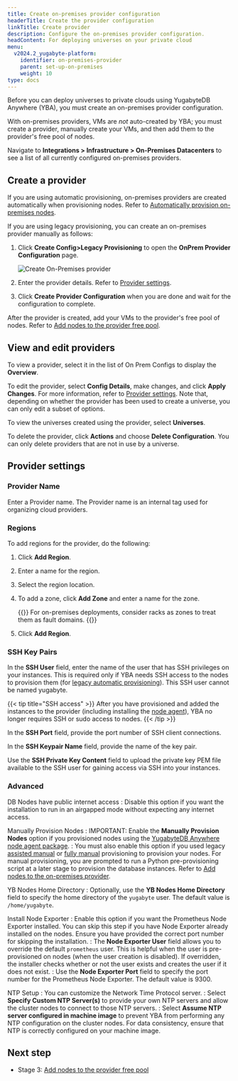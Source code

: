 ```yaml
---
title: Create on-premises provider configuration
headerTitle: Create the provider configuration
linkTitle: Create provider
description: Configure the on-premises provider configuration.
headContent: For deploying universes on your private cloud
menu:
  v2024.2_yugabyte-platform:
    identifier: on-premises-provider
    parent: set-up-on-premises
    weight: 10
type: docs
---
```


Before you can deploy universes to private clouds using YugabyteDB Anywhere (YBA), you must create an on-premises provider configuration.

With on-premises providers, VMs are _not_ auto-created by YBA; you must create a provider, manually create your VMs, and then add them to the provider's free pool of nodes.

Navigate to **Integrations > Infrastructure > On-Premises Datacenters** to see a list of all currently configured on-premises providers.

## Create a provider

If you are using automatic provisioning, on-premises providers are created automatically when provisioning nodes. Refer to [Automatically provision on-premises nodes](../../prepare/server-nodes-software/software-on-prem/).

If you are using legacy provisioning, you can create an on-premises provider manually as follows:

1. Click **Create Config>Legacy Provisioning** to open the **OnPrem Provider Configuration** page.

    ![Create On-Premises provider](/images/yb-platform/config/yba-onp-config-create.png)

1. Enter the provider details. Refer to [Provider settings](#provider-settings).

1. Click **Create Provider Configuration** when you are done and wait for the configuration to complete.

After the provider is created, add your VMs to the provider's free pool of nodes. Refer to [Add nodes to the provider free pool](../on-premises-nodes/).

## View and edit providers

To view a provider, select it in the list of On Prem Configs to display the **Overview**.

To edit the provider, select **Config Details**, make changes, and click **Apply Changes**. For more information, refer to [Provider settings](#provider-settings). Note that, depending on whether the provider has been used to create a universe, you can only edit a subset of options.

To view the universes created using the provider, select **Universes**.

To delete the provider, click **Actions** and choose **Delete Configuration**. You can only delete providers that are not in use by a universe.

## Provider settings

### Provider Name

Enter a Provider name. The Provider name is an internal tag used for organizing cloud providers.

### Regions

To add regions for the provider, do the following:

1. Click **Add Region**.

1. Enter a name for the region.

1. Select the region location.

1. To add a zone, click **Add Zone** and enter a name for the zone.

    {{<tip title="Rack awareness">}}
For on-premises deployments, consider racks as zones to treat them as fault domains.
    {{</tip>}}

1. Click **Add Region**.

### SSH Key Pairs

In the **SSH User** field, enter the name of the user that has SSH privileges on your instances. This is required only if YBA needs SSH access to the nodes to provision them (for [legacy automatic provisioning](../../prepare/server-nodes-software/software-on-prem-auto/)). This SSH user cannot be named yugabyte.

{{< tip title="SSH access" >}}
After you have provisioned and added the instances to the provider (including installing the [node agent](/preview/faq/yugabyte-platform/#node-agent)), YBA no longer requires SSH or sudo access to nodes.
{{< /tip >}}

In the **SSH Port** field, provide the port number of SSH client connections.

In the **SSH Keypair Name** field, provide the name of the key pair.

Use the **SSH Private Key Content** field to upload the private key PEM file available to the SSH user for gaining access via SSH into your instances.

### Advanced

DB Nodes have public internet access
: Disable this option if you want the installation to run in an airgapped mode without expecting any internet access.

Manually Provision Nodes
: IMPORTANT: Enable the **Manually Provision Nodes** option if you provisioned nodes using the [YugabyteDB Anywhere node agent package](../../prepare/server-nodes-software/software-on-prem/).
: You must also enable this option if you used legacy [assisted manual](../../prepare/server-nodes-software/software-on-prem-assist/) or [fully manual](../../prepare/server-nodes-software/software-on-prem-manual/) provisioning to provision your nodes. For manual provisioning, you are prompted to run a Python pre-provisioning script at a later stage to provision the database instances. Refer to [Add nodes to the on-premises provider](../on-premises-nodes/).

YB Nodes Home Directory
: Optionally, use the **YB Nodes Home Directory** field to specify the home directory of the `yugabyte` user. The default value is `/home/yugabyte`.

Install Node Exporter
: Enable this option if you want the Prometheus Node Exporter installed. You can skip this step if you have Node Exporter already installed on the nodes. Ensure you have provided the correct port number for skipping the installation.
: The **Node Exporter User** field allows you to override the default `prometheus` user. This is helpful when the user is pre-provisioned on nodes (when the user creation is disabled). If overridden, the installer checks whether or not the user exists and creates the user if it does not exist.
: Use the **Node Exporter Port** field to specify the port number for the Prometheus Node Exporter. The default value is 9300.

NTP Setup
: You can customize the Network Time Protocol server.
: Select **Specify Custom NTP Server(s)** to provide your own NTP servers and allow the cluster nodes to connect to those NTP servers.
: Select **Assume NTP server configured in machine image** to prevent YBA from performing any NTP configuration on the cluster nodes. For data consistency, ensure that NTP is correctly configured on your machine image.

## Next step

- Stage 3: [Add nodes to the provider free pool](../on-premises-nodes/)
